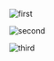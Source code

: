 ![first](https://github.com/AmadeuAnjos/game-mata-mosquito/assets/53497771/422298fe-f6fc-47f6-95c2-3e741582cc03)

![second](https://github.com/AmadeuAnjos/game-mata-mosquito/assets/53497771/bc8fc20c-c171-484f-a102-4058fe1a4b40)

![third](https://github.com/AmadeuAnjos/game-mata-mosquito/assets/53497771/713cfe70-125d-4e7d-98e9-02849601a59b)